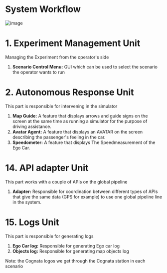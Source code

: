 # System Workflow

![image](https://github.com/ArielMobileLab/System/assets/76939624/7a075cde-05b9-4125-b45b-db9de6d5c26e)


# 1. Experiment Management Unit

Managing the Experiment from the operator's side
1) **Scenario Control Menu:** GUI  which can be used to select the scenario the operator wants to run


# 2. Autonomous Response Unit

This part is responsible for intervening in the simulator
1) **Map Guide:** A feature that displays arrows and guide signs on the screen at the same time as running a simulator for the purpose of driving assistance.
2) **Avatar Agent:** A feature that displays an AVATAR on the screen describing the passenger's feeling in the car.
3) **Speedometer:** A feature that displays The Speed ​​measurement of the Ego Car.

# 14. API adapter Unit

This part works with a couple of APIs on the global pipeline
1) **Adapter:** Responsible for coordination between different types of APIs that give the same data (GPS for example) to use one global pipeline line in the system.

# 15. Logs Unit

This part is responsible for generating logs
1) **Ego Car log:** Responsible for generating Ego car log
2) **Objects log:** Responsible for generating map objects log

Note: the Cognata logos we get through the Cognata station in each scenario 
